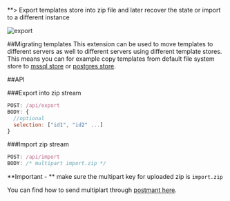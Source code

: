 **> Export templates store into zip file and later recover the state or import to a different instance

![export](https://jsreport.net/img/export.gif)

##Migrating templates
This extension can be used to move templates to different servers as well to different servers using different template stores. This means you can for example copy templates from default file system store to [mssql store](https://github.com/jsreport/jsreport-mssql-store) or [postgres store](https://github.com/jsreport/jsreport-postgres-store).

##API

###Export into zip stream
```js
POST: /api/export
BODY: {
  //optional
  selection: ["id1", "id2" ...]
}
```



###Import zip stream

```js
POST: /api/import
BODY: /* multipart import.zip */
```

**Important - ** make sure the multipart key for uploaded zip is `import.zip`

You can find how to send multiplart through [postmant here](http://stackoverflow.com/a/16022213/1660996).